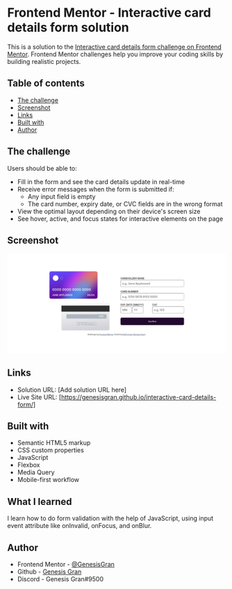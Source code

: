 # Frontend Mentor - Interactive card details form solution

This is a solution to the [Interactive card details form challenge on Frontend Mentor](https://www.frontendmentor.io/challenges/interactive-card-details-form-XpS8cKZDWw). Frontend Mentor challenges help you improve your coding skills by building realistic projects.

## Table of contents

- [The challenge](#the-challenge)
- [Screenshot](#screenshot)
- [Links](#links)
- [Built with](#built-with)
- [Author](#author)

## The challenge

Users should be able to:

- Fill in the form and see the card details update in real-time
- Receive error messages when the form is submitted if:
  - Any input field is empty
  - The card number, expiry date, or CVC fields are in the wrong format
- View the optimal layout depending on their device's screen size
- See hover, active, and focus states for interactive elements on the page

## Screenshot

![Web Preview](./images/web-preview.jpeg)

## Links

- Solution URL: [Add solution URL here]
- Live Site URL: [https://genesisgran.github.io/interactive-card-details-form/]

## Built with

- Semantic HTML5 markup
- CSS custom properties
- JavaScript
- Flexbox
- Media Query
- Mobile-first workflow

## What I learned

I learn how to do form validation with the help of JavaScript, using input event attribute like onInvalid, onFocus, and onBlur.

## Author

- Frontend Mentor - [@GenesisGran](https://www.frontendmentor.io/profile/GenesisGran)
- Github - [Genesis Gran](https://github.com/GenesisGran/)
- Discord - Genesis Gran#9500
